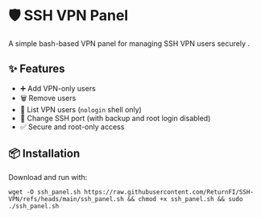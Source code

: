 # 🛡️ SSH VPN Panel

A simple bash-based VPN panel for managing SSH VPN users securely .

## ✨ Features

- ➕ Add VPN-only users
- 🗑️ Remove users
- 📄 List VPN users (`nologin` shell only)
- 🔁 Change SSH port (with backup and root login disabled)
- ✅ Secure and root-only access

## 📦 Installation

Download and run with:

```
wget -O ssh_panel.sh https://raw.githubusercontent.com/ReturnFI/SSH-VPN/refs/heads/main/ssh_panel.sh && chmod +x ssh_panel.sh && sudo ./ssh_panel.sh
```
